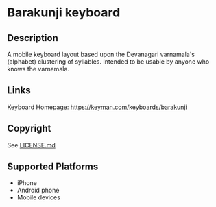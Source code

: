 Barakunji keyboard
==============

Description
-----------
A mobile keyboard layout based upon the Devanagari varnamala's (alphabet) clustering of syllables. Intended to be usable by anyone who knows the varnamala.

Links
-----
Keyboard Homepage: https://keyman.com/keyboards/barakunji

Copyright
---------
See [LICENSE.md](LICENSE.md)

Supported Platforms
-------------------
 * iPhone
 * Android phone
 * Mobile devices

